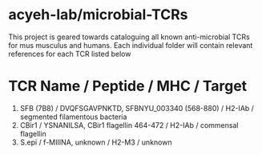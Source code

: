 # acyeh-lab/microbial-TCRs
This project is geared towards cataloguing all known anti-microbial TCRs for mus musculus and humans.  Each individual folder will contain relevant references for each TCR listed below

# TCR Name / Peptide / MHC / Target
1) SFB (7B8) / DVQFSGAVPNKTD, SFBNYU_003340 (568-880) / H2-IAb / segmented filamentous bacteria
2) CBir1     / YSNANILSA, CBir1 flagellin 464-472     / H2-IAb / commensal flagellin
3) S.epi     / f-MIIINA, unknown                      / H2-M3  / unknown
